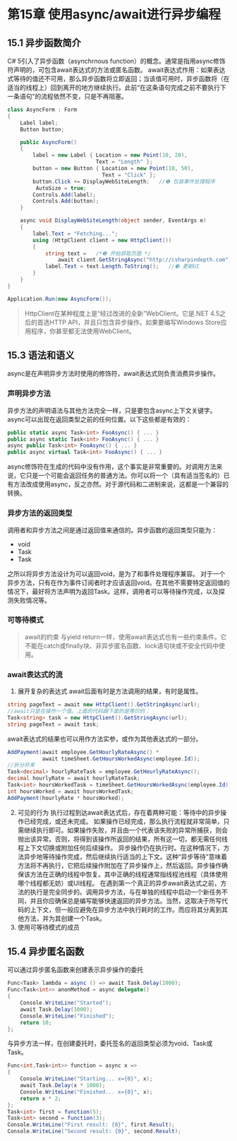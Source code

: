 # 第15章 使用async/await进行异步编程
## 15.1 异步函数简介
C# 5引入了异步函数（asynchrnous function）的概念。通常是指用async修饰符声明的，可包含await表达式的方法或匿名函数。
await表达式作用：如果表达式等待的值还不可用，那么异步函数将立即返回；当该值可用时，异步函数将（在适当的线程上）回到离开的地方继续执行。此前“在这条语句完成之前不要执行下一条语句”的流程依然不变，只是不再阻塞。
```c#
class AsyncForm : Form
{
    Label label;
    Button button;

    public AsyncForm()
    {
        label = new Label { Location = new Point(10, 20),
                            Text = "Length" };
        button = new Button { Location = new Point(10, 50),
                              Text = "Click" };
        button.Click += DisplayWebSiteLength;   //❶ 包装事件处理程序
         AutoSize = true;
        Controls.Add(label);
        Controls.Add(button);
    }

    async void DisplayWebSiteLength(object sender, EventArgs e)
    {
        label.Text = "Fetching...";
        using (HttpClient client = new HttpClient())
        {
            string text =   /*❷ 开始获取页面 */
                await client.GetStringAsync("http://csharpindepth.com");
            label.Text = text.Length.ToString();   //❸ 更新UI
        }
    }
}

Application.Run(new AsyncForm());
```
> HttpClient在某种程度上是“经过改进的全新”WebClient。它是.NET 4.5之后的首选HTTP API，并且只包含异步操作。如果要编写Windows Store应用程序，你甚至都无法使用WebClient。

## 15.3 语法和语义
async是在声明异步方法时使用的修饰符，await表达式则负责消费异步操作。
### 声明异步方法
异步方法的声明语法与其他方法完全一样，只是要包含async上下文关键字。async可以出现在返回类型之前的任何位置。以下这些都是有效的：
```c#
public static async Task<int> FooAsync() { ... }
public async static Task<int> FooAsync() { ... }
async public Task<int> FooAsync() { ... }
public async virtual Task<int> FooAsync() { ... }
```
async修饰符在生成的代码中没有作用，这个事实是非常重要的。对调用方法来说，它只是一个可能会返回任务的普通方法。你可以将一个（具有适当签名的）已有方法改成使用async，反之亦然。对于源代码和二进制来说，这都是一个兼容的转换。
### 异步方法的返回类型
调用者和异步方法之间是通过返回值来通信的。异步函数的返回类型只能为：
* void
* Task
* Task<TResult>

之所以将异步方法设计为可以返回void，是为了和事件处理程序兼容。
对于一个异步方法，只有在作为事件订阅者时才应该返回void。在其他不需要特定返回值的情况下，最好将方法声明为返回Task。这样，调用者可以等待操作完成，以及探测失败情况等。

### 可等待模式
> await的约束
> 与yield return一样，使用await表达式也有一些约束条件。它不能在catch或finally块、非异步匿名函数、lock语句块或不安全代码中使用。
### await表达式的流
1. 展开复杂的表达式
await后面有时是方法调用的结果，有时是属性。
```c#
string pageText = await new HttpClient().GetStringAsync(url);
//await只是在操作一个值。上面的代码跟下面的是等价的：
Task<string> task = new HttpClient().GetStringAsync(url);
string pageText = await task;
```
await表达式的结果也可以用作方法实参，或作为其他表达式的一部分。
```c#
AddPayment(await employee.GetHourlyRateAsync() *
           await timeSheet.GetHoursWorkedAsync(employee.Id));
//拆分开来
Task<decimal> hourlyRateTask = employee.GetHourlyRateAsync();
decimal hourlyRate = await hourlyRateTask;
Task<int> hoursWorkedTask = timeSheet.GetHoursWorkedAsync(employee.Id);
int hoursWorked = await hoursWorkedTask;
AddPayment(hourlyRate * hoursWorked);           
```
2. 可见的行为
执行过程到达await表达式后，存在着两种可能：等待中的异步操作已经完成，或还未完成。
如果操作已经完成，那么执行流程就非常简单，只需继续执行即可。如果操作失败，并且由一个代表该失败的异常所捕获，则会抛出该异常。否则，将得到该操作所返回的结果，所有这一切，都无需任何线程上下文切换或附加任何后续操作。
异步操作仍在执行时。在这种情况下，方法异步地等待操作完成，然后继续执行适当的上下文。这种“异步等待”意味着方法将不再执行，它把后续操作附加在了异步操作上，然后返回。异步操作确保该方法在正确的线程中恢复。其中正确的线程通常指线程池线程（具体使用哪个线程都无妨）或UI线程。
在遇到第一个真正的异步await表达式之前，方法的执行是完全同步的。调用异步方法，与在单独的线程中启动一个新任务不同，并且你应确保总是编写能够快速返回的异步方法。当然，这取决于所写代码的上下文，但一般应避免在异步方法中执行耗时的工作。而应将其分离到其他方法，并为其创建一个Task。
3. 使用可等待模式的成员
## 15.4 异步匿名函数
可以通过异步匿名函数来创建表示异步操作的委托
```c#
Func<Task> lambda = async () => await Task.Delay(1000);
Func<Task<int>> anonMethod = async delegate()
{
    Console.WriteLine("Started");
    await Task.Delay(1000);
    Console.WriteLine("Finished");
    return 10;
};
```
与异步方法一样，在创建委托时，委托签名的返回类型必须为void、Task或Task<T>。
```c#
Func<int,Task<int>> function = async x =>
{
    Console.WriteLine("Starting... x={0}", x);
    await Task.Delay(x * 1000);
    Console.WriteLine("Finished... x={0}", x);
    return x * 2;
};
Task<int> first = function(5);
Task<int> second = function(3);
Console.WriteLine("First result: {0}", first.Result);
Console.WriteLine("Second result: {0}", second.Result);
```


